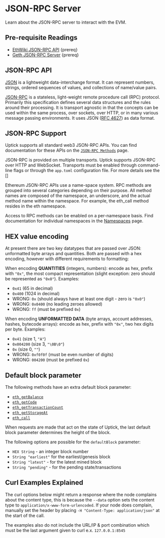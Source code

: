 <!--
order: 1
-->

# JSON-RPC Server

Learn about the JSON-RPC server to interact with the EVM. 

## Pre-requisite Readings

- [EthWiki JSON-RPC API](https://eth.wiki/json-rpc/API) {prereq}
- [Geth JSON-RPC Server](https://geth.ethereum.org/docs/rpc/server) {prereq}

## JSON-RPC API

[JSON](https://json.org/) is a lightweight data-interchange format. It can represent numbers, strings, ordered sequences of values, and collections of name/value pairs.

[JSON-RPC](http://www.jsonrpc.org/specification) is a stateless, light-weight remote procedure call (RPC) protocol. Primarily this specification defines several data structures and the rules around their processing. It is transport agnostic in that the concepts can be used within the same process, over sockets, over HTTP, or in many various message passing environments. It uses JSON ([RFC 4627](https://www.ietf.org/rfc/rfc4627.txt)) as data format.

## JSON-RPC Support

Uptick supports all standard web3 JSON-RPC APIs. You can find documentation for these APIs on the [`JSON-RPC Methods`](./endpoints.md) page.

JSON-RPC is provided on multiple transports. Uptick supports JSON-RPC over HTTP and WebSocket. Transports must be enabled through command-line flags or through the `app.toml` configuration file. For more details see the []

Ethereum JSON-RPC APIs use a name-space system. RPC methods are grouped into several categories depending on their purpose. All method names are composed of the namespace, an underscore, and the actual method name within the namespace. For example, the eth_call method resides in the eth namespace.

Access to RPC methods can be enabled on a per-namespace basis. Find documentation for individual namespaces in the [Namespaces](./namespaces.md) page.

## HEX value encoding

At present there are two key datatypes that are passed over JSON: unformatted byte arrays and quantities. Both are passed with a hex encoding, however with different requirements to formatting:

When encoding **QUANTITIES** (integers, numbers): encode as hex, prefix with `"0x"`, the most compact representation (slight exception: zero should be represented as `"0x0"`). Examples:

- `0x41` (65 in decimal)
- `0x400` (1024 in decimal)
- WRONG: `0x` (should always have at least one digit - zero is `"0x0"`)
- WRONG: `0x0400` (no leading zeroes allowed)
- WRONG: `ff` (must be prefixed `0x`)

When encoding **UNFORMATTED DATA** (byte arrays, account addresses, hashes, bytecode arrays): encode as hex, prefix with `"0x"`, two hex digits per byte. Examples:

- `0x41` (size 1, `"A"`)
- `0x004200` (size 3, `"\0B\0"`)
- `0x` (size 0, `""`)
- WRONG: `0xf0f0f` (must be even number of digits)
- WRONG: `004200` (must be prefixed `0x`)

## Default block parameter

The following methods have an extra default block parameter:

- [`eth_getBalance`](./endpoints.md#eth-getbalance)
- [`eth_getCode`](./endpoints.md#eth-getcode)
- [`eth_getTransactionCount`](./endpoints.md#eth-gettransactioncount)
- [`eth_getStorageAt`](./endpoints.md#eth-getstorageat)
- [`eth_call`](./endpoints.md#eth-call)

When requests are made that act on the state of Uptick, the last default block parameter determines the height of the block.

The following options are possible for the `defaultBlock` parameter:

- `HEX String` - an integer block number
- `String "earliest"` for the earliest/genesis block
- `String "latest"` - for the latest mined block
- `String "pending"` - for the pending state/transactions

## Curl Examples Explained

The curl options below might return a response where the node complains about the content type, this is because the `--data` option sets the content type to `application/x-www-form-urlencoded`. If your node does complain, manually set the header by placing `-H "Content-Type: application/json"` at the start of the call.

The examples also do not include the URL/IP & port combination which must be the last argument given to curl e.x. `127.0.0.1:8545`
